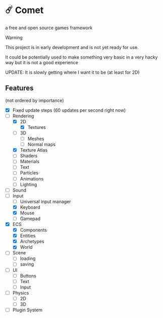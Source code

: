 # ☄️ Comet
a free and open source games framework

> [!WARNING]
> This project is in early development and is not yet ready for use.
> 
> It could be potentially used to make something very basic in a very hacky way but it is not a good experience 
> 
> UPDATE: It is slowly getting where I want it to be (at least for 2D)

## Features
(not ordered by importance)

- [x] Fixed update steps (60 updates per second right now)
- [ ] Rendering
  - [x] 2D
    - [x] Textures
  - [ ] 3D
    - [ ] Meshes
    - [ ] Normal maps
  - [x] Texture Atlas
  - [ ] Shaders
  - [ ] Materials
  - [ ] Text
  - [ ] Particles
  - [ ] Animations
  - [ ] Lighting
- [ ] Sound
- [ ] Input
  - [ ] Universal input manager
  - [x] Keyboard
  - [x] Mouse
  - [ ] Gamepad
- [x] ECS
  - [x] Components
  - [x] Entities
  - [x] Archetypes
  - [x] World
- [ ] Scene
  - [ ] loading
  - [ ] saving
- [ ] UI
  - [ ] Buttons
  - [ ] Text
  - [ ] Input
- [ ] Physics
  - [ ] 2D
  - [ ] 3D
- [ ] Plugin System 